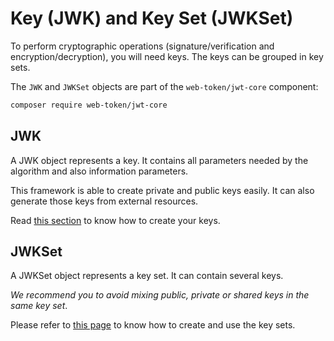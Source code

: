 # Key \(JWK\) and Key Set \(JWKSet\)

To perform cryptographic operations \(signature/verification and encryption/decryption\), you will need keys. The keys can be grouped in key sets.

The `JWK` and `JWKSet` objects are part of the `web-token/jwt-core` component:

```bash
composer require web-token/jwt-core
```

## JWK

A JWK object represents a key. It contains all parameters needed by the algorithm and also information parameters.

This framework is able to create private and public keys easily. It can also generate those keys from external resources.

Read [this section](key-management.md) to know how to create your keys.

## JWKSet

A JWKSet object represents a key set. It can contain several keys.

_We recommend you to avoid mixing public, private or shared keys in the same key set_.

Please refer to [this page](key-set-management.md) to know how to create and use the key sets.

